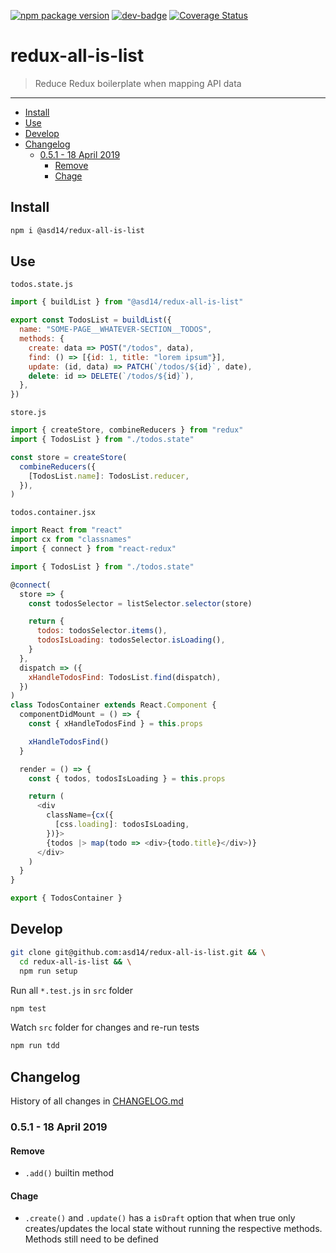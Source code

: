 <!-- markdownlint-disable first-line-h1 line-length -->

[![npm package version](https://badge.fury.io/js/%40asd14%2Fm.svg)](https://badge.fury.io/js/%40asd14%2Fredux-all-is-list)
[![dev-badge](https://david-dm.org/asd14/redux-all-is-list.svg)](https://david-dm.org/asd14/redux-all-is-list)
[![Coverage Status](https://coveralls.io/repos/github/asd14/redux-all-is-list/badge.svg)](https://coveralls.io/github/asd14/redux-all-is-list)

# redux-all-is-list

> Reduce Redux boilerplate when mapping API data

---

<!-- vim-markdown-toc GFM -->

* [Install](#install)
* [Use](#use)
* [Develop](#develop)
* [Changelog](#changelog)
  * [0.5.1 - 18 April 2019](#051---18-april-2019)
    * [Remove](#remove)
    * [Chage](#chage)

<!-- vim-markdown-toc -->

## Install

```bash
npm i @asd14/redux-all-is-list
```

## Use

`todos.state.js`

```js
import { buildList } from "@asd14/redux-all-is-list"

export const TodosList = buildList({
  name: "SOME-PAGE__WHATEVER-SECTION__TODOS",
  methods: {
    create: data => POST("/todos", data),
    find: () => [{id: 1, title: "lorem ipsum"}],
    update: (id, data) => PATCH(`/todos/${id}`, date),
    delete: id => DELETE(`/todos/${id}`),
  },
})
```

`store.js`

```js
import { createStore, combineReducers } from "redux"
import { TodosList } from "./todos.state"

const store = createStore(
  combineReducers({
    [TodosList.name]: TodosList.reducer,
  }),
)
```

`todos.container.jsx`

```js
import React from "react"
import cx from "classnames"
import { connect } from "react-redux"

import { TodosList } from "./todos.state"

@connect(
  store => {
    const todosSelector = listSelector.selector(store)

    return {
      todos: todosSelector.items(),
      todosIsLoading: todosSelector.isLoading(),
    }
  },
  dispatch => ({
    xHandleTodosFind: TodosList.find(dispatch),
  })
)
class TodosContainer extends React.Component {
  componentDidMount = () => {
    const { xHandleTodosFind } = this.props

    xHandleTodosFind()
  }

  render = () => {
    const { todos, todosIsLoading } = this.props

    return (
      <div
        className={cx({
          [css.loading]: todosIsLoading,
        })}>
        {todos |> map(todo => <div>{todo.title}</div>)}
      </div>
    )
  }
}

export { TodosContainer }
```

## Develop

```bash
git clone git@github.com:asd14/redux-all-is-list.git && \
  cd redux-all-is-list && \
  npm run setup
```

Run all `*.test.js` in `src` folder

```bash
npm test
```

Watch `src` folder for changes and re-run tests

```bash
npm run tdd
```

## Changelog

History of all changes in [CHANGELOG.md](CHANGELOG.md)

### 0.5.1 - 18 April 2019

#### Remove

* `.add()` builtin method

#### Chage

* `.create()` and `.update()` has a `isDraft` option that when true only creates/updates the local state without running the respective methods. Methods still need to be defined
